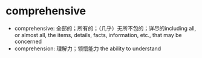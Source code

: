 # comprehensive

- comprehensive: 全部的；所有的；（几乎）无所不包的；详尽的including all, or almost all, the items, details, facts, information, etc., that may be concerned
- comprehension: 理解力；领悟能力 the ability to understand
